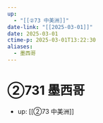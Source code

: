 ```yaml
---
up:
  - "[[②73 中美洲]]"
date-link: "[[2025-03-01]]"
date: 2025-03-01
ctime-p: 2025-03-01T13:22:30
aliases:
  - 墨西哥
---
```


# ②731 墨西哥

- up: [[②73 中美洲]]
